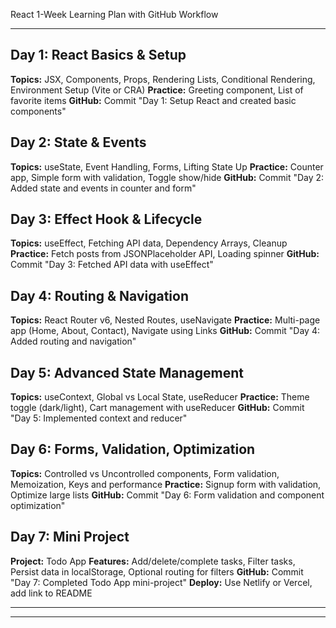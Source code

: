 React 1-Week Learning Plan with GitHub Workflow

---

## Day 1: React Basics & Setup

**Topics:** JSX, Components, Props, Rendering Lists, Conditional Rendering, Environment Setup (Vite or CRA)
**Practice:** Greeting component, List of favorite items
**GitHub:** Commit "Day 1: Setup React and created basic components"

## Day 2: State & Events

**Topics:** useState, Event Handling, Forms, Lifting State Up
**Practice:** Counter app, Simple form with validation, Toggle show/hide
**GitHub:** Commit "Day 2: Added state and events in counter and form"

## Day 3: Effect Hook & Lifecycle

**Topics:** useEffect, Fetching API data, Dependency Arrays, Cleanup
**Practice:** Fetch posts from JSONPlaceholder API, Loading spinner
**GitHub:** Commit "Day 3: Fetched API data with useEffect"

## Day 4: Routing & Navigation

**Topics:** React Router v6, Nested Routes, useNavigate
**Practice:** Multi-page app (Home, About, Contact), Navigate using Links
**GitHub:** Commit "Day 4: Added routing and navigation"

## Day 5: Advanced State Management

**Topics:** useContext, Global vs Local State, useReducer
**Practice:** Theme toggle (dark/light), Cart management with useReducer
**GitHub:** Commit "Day 5: Implemented context and reducer"

## Day 6: Forms, Validation, Optimization

**Topics:** Controlled vs Uncontrolled components, Form validation, Memoization, Keys and performance
**Practice:** Signup form with validation, Optimize large lists
**GitHub:** Commit "Day 6: Form validation and component optimization"

## Day 7: Mini Project

**Project:** Todo App
**Features:** Add/delete/complete tasks, Filter tasks, Persist data in localStorage, Optional routing for filters
**GitHub:** Commit "Day 7: Completed Todo App mini-project"
**Deploy:** Use Netlify or Vercel, add link to README

---

---




